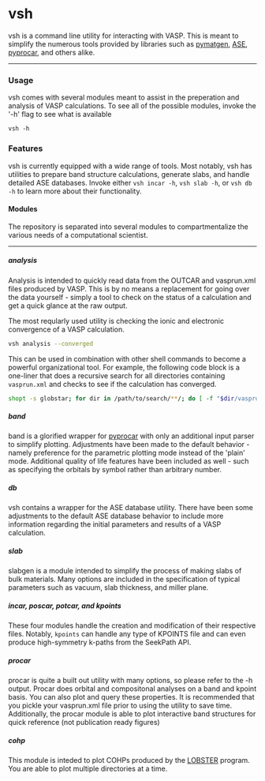 # vsh

vsh is a command line utility for interacting with VASP. This is meant to simplify the numerous tools provided by libraries such as 
[pymatgen](https://pymatgen.org/), [ASE](https://wiki.fysik.dtu.dk/ase/), [pyprocar](https://romerogroup.github.io/pyprocar/), and others alike. 
___

### Usage

vsh comes with several modules meant to assist in the preperation and analysis of VASP calculations. To see all of the possible modules, invoke the '-h' flag 
to see what is available

```
vsh -h
```

### Features

vsh is currently equipped with a wide range of tools. Most notably, vsh has utilities to prepare band structure calculations, generate slabs, and handle detailed ASE databases. Invoke either `vsh incar -h`, `vsh slab -h`, or `vsh db -h` to learn more about their functionality. 

#### Modules

The repository is separated into several modules to compartmentalize the various needs of a computational scientist.  
___
##### analysis

 Analysis is intended to quickly read data from the OUTCAR and vasprun.xml files produced by VASP. This is by no means a replacement for going over the data yourself - simply a tool to check on the status of a calculation and get a quick glance at the raw output. 

 The most reqularly used utility is checking the ionic and electronic convergence of a VASP calculation. 

 ```bash
 vsh analysis --converged
 ```

 This can be used in combination with other shell commands to become a powerful organizational tool. For example, the following code block is a one-liner that does a recursive search for all directories containing `vasprun.xml` and checks to see if the calculation has converged. 

 ```bash 
shopt -s globstar; for dir in /path/to/search/**/; do [ -f "$dir/vasprun.xml" ] && (cd "$dir" && vsh analysis --converged); done
 ```

##### band

band is a glorified wrapper for [pyprocar](https://romerogroup.github.io/pyprocar/) with only an additional input parser to simplify plotting. Adjustments have been made to the default behavior - namely preference for the parametric plotting mode instead of the 'plain' mode. Additional quality of life features have been included as well - such as specifying the orbitals by symbol rather than arbitrary number.

##### db

vsh contains a wrapper for the ASE database utility. There have been some adjustments to the default ASE database behavior to include more information regarding the initial parameters and results of a VASP calculation. 

##### slab

slabgen is a module intended to simplify the process of making slabs of bulk materials. Many options are included in the specification of typical parameters such as vacuum, slab thickness, and miller plane. 

##### incar, poscar, potcar, and kpoints

These four modules handle the creation and modification of their respective files. Notably, `kpoints` can handle any type of KPOINTS file and can even produce high-symmetry k-paths from the SeekPath API. 

##### procar

procar is quite a built out utility with many options, so please refer to the -h output. Procar does orbital and compositonal analyses on a band and kpoint basis. You can also plot and query these properties. It is recommended that you pickle your vasprun.xml file prior to using the utility to save time. Additionally, the procar module is able to plot interactive band structures for quick reference (not publication ready figures)

##### cohp

This module is inteded to plot COHPs produced by the [LOBSTER](http://www.cohp.de/) program. You are able to plot multiple directories at a time. 




